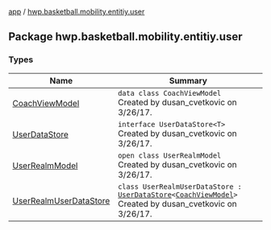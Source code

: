 [app](../index.md) / [hwp.basketball.mobility.entitiy.user](.)

## Package hwp.basketball.mobility.entitiy.user

### Types

| Name | Summary |
|---|---|
| [CoachViewModel](-coach-view-model/index.md) | `data class CoachViewModel`<br>Created by dusan_cvetkovic on 3/26/17. |
| [UserDataStore](-user-data-store/index.md) | `interface UserDataStore<T>`<br>Created by dusan_cvetkovic on 3/26/17. |
| [UserRealmModel](-user-realm-model/index.md) | `open class UserRealmModel`<br>Created by dusan_cvetkovic on 3/26/17. |
| [UserRealmUserDataStore](-user-realm-user-data-store/index.md) | `class UserRealmUserDataStore : `[`UserDataStore`](-user-data-store/index.md)`<`[`CoachViewModel`](-coach-view-model/index.md)`>`<br>Created by dusan_cvetkovic on 3/26/17. |
